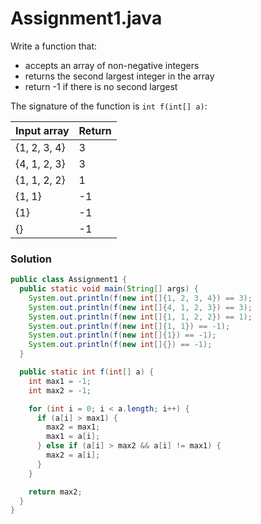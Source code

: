 # Assignment1.java

Write a function that:

* accepts an array of non-negative integers
* returns the second largest integer in the array
* return -1 if there is no second largest

The signature of the function is `int f(int[] a)`:

| Input array | Return |
|:-------------|:-------------|
| {1, 2, 3, 4} | 3 |
| {4, 1, 2, 3} | 3 |
| {1, 1, 2, 2} | 1 |
| {1, 1} | -1 |
| {1} | -1 |
| {} | -1 |

### Solution

```java
public class Assignment1 {
  public static void main(String[] args) {
    System.out.println(f(new int[]{1, 2, 3, 4}) == 3);
    System.out.println(f(new int[]{4, 1, 2, 3}) == 3);
    System.out.println(f(new int[]{1, 1, 2, 2}) == 1);
    System.out.println(f(new int[]{1, 1}) == -1);
    System.out.println(f(new int[]{1}) == -1);
    System.out.println(f(new int[]{}) == -1);
  }

  public static int f(int[] a) {
    int max1 = -1;
    int max2 = -1;

    for (int i = 0; i < a.length; i++) {
      if (a[i] > max1) {
        max2 = max1;
        max1 = a[i];
      } else if (a[i] > max2 && a[i] != max1) {
        max2 = a[i];
      }
    }

    return max2;
  }
}
```
